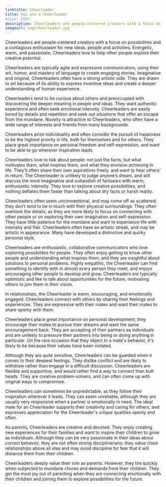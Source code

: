 ```yaml
---
linktitle: Cheerleader
title: You are a Cheerleader
#type: ENFP
description: Cheerleaders are people-centered creators with a focus on possibilities and a contagious enthusiasm for new ideas, people and activities.
imageurl: img/cheerleader.jpg
---
```


Cheerleaders are people-centered creators with a focus on possibilities and a contagious enthusiasm for new ideas, people and activities. Energetic, warm, and passionate, Cheerleaders love to help other people explore their creative potential.

Cheerleaders are typically agile and expressive communicators, using their wit, humor, and mastery of language to create engaging stories. Imaginative and original, Cheerleaders often have a strong artistic side. They are drawn to art because of its ability to express inventive ideas and create a deeper understanding of human experience.

Cheerleaders tend to be curious about others and preoccupied with discovering the deeper meaning in people and ideas. They want authentic experience and often seek emotional intensity. Cheerleaders are easily bored by details and repetition and seek out situations that offer an escape from the mundane. Novelty is attractive to Cheerleaders, who often have a wide range of interests and friends from many backgrounds.

Cheerleaders prize individuality and often consider the pursuit of happiness to be the highest priority in life, both for themselves and for others. They place great importance on personal freedom and self-expression, and want to be able to go wherever inspiration leads.

Cheerleaders love to talk about people: not just the facts, but what motivates them, what inspires them, and what they envision achieving in life. They’ll often share their own aspirations freely, and want to hear others’ in return. The Cheerleader is unlikely to judge anyone’s dream, and will discuss the most imaginative and outlandish of fantasies with warm, enthusiastic intensity. They love to explore creative possibilities, and nothing deflates them faster than talking about dry facts or harsh reality.

Cheerleaders often seem unconventional, and may come off as scattered; they don’t tend to be in touch with their physical surroundings. They often overlook the details, as they are more likely to focus on connecting with other people or on exploring their own imagination and self-expression. They have little patience for the mundane and want to experience life with intensity and flair. Cheerleaders often have an artistic streak, and may be artistic in appearance. Many have developed a distinctive and quirky personal style.

Cheerleaders are enthusiastic, collaborative communicators who love exploring possibilites for people. They often enjoy getting to know other people and understanding what inspires them, and they are insightful about solutions to personal problems. Highly empathic, the Cheerleader can find something to identify with in almost every person they meet, and enjoys encouraging other people to develop and grow. Cheerleaders are typically optimistic and like to talk about opportunities for the future, motivating others to join them in their vision.

In relationships, the Cheerleader is warm, encouraging, and emotionally engaged. Cheerleaders connect with others by sharing their feelings and experiences. They are expressive with their mates and want their mates to share openly with them.

Cheerleaders place great importance on personal development; they encourage their mates to pursue their dreams and want the same encouragement back. They are accepting of their partners as individuals and are unlikely to pressure their partners into being or doing anything in particular. On the rare occasion that they object to a mate's behavior, it's likely to be because their values have been violated.

Although they are quite sensitive, Cheerleaders can be guarded when it comes to their deepest feelings. They dislike conflict and are likely to withdraw rather than engage in a difficult discussion. Cheerleaders are flexible and supportive, and would rather find a way to connect than butt heads. They are creative problem-solvers, and can often come up with original ways to compromise.

Cheerleaders can sometimes be unpredictable, as they follow their inspiration wherever it leads. They can seem unreliable, although they are usually very responsive when a partner is emotionally in need. The ideal mate for an Cheerleader supports their creativity and caring for others, and expresses appreciation for the Cheerleader's unique qualities openly and often.

As parents, Cheerleaders are creative and devoted. They enjoy creating new experiences for their families and want to inspire their children to grow as individuals. Although they can be very passionate in their ideas about correct behavior, they are not often strong disciplinarians; they value close relationships above all else and may avoid discipline for fear that it will distance them from their children.

Cheerleaders deeply value their role as parents. However, they tire quickly when subjected to mundane chores and demands from their children. They get the most joy out of parenting when they are connecting emotionally with their children and joining them to explore possibilities for the future.


